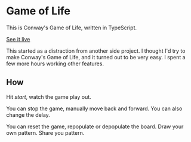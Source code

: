 # Game of Life

This is Conway's Game of Life, written in TypeScript.

[See it live](https://game-of-life.tomontheinternet.com)

This started as a distraction from another side project. I thought I'd try to make Conway's Game of Life, and it turned out to be very easy. I spent a few more hours working other features.

## How

Hit _start_, watch the game play out.

You can stop the game, manually move back and forward. You can also change the delay.

You can reset the game, repopulate or depopulate the board. Draw your own pattern. Share you pattern.
